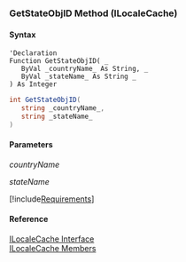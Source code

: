 ﻿### GetStateObjID Method (ILocaleCache)

#### Syntax

```vbnet
'Declaration
Function GetStateObjID( _
   ByVal _countryName_ As String, _
   ByVal _stateName_ As String _
) As Integer
```

```csharp
int GetStateObjID( 
   string _countryName_,
   string _stateName_
)
```

#### Parameters

_countryName_

_stateName_

[!include[Requirements](../partials/requirements.md)]

#### Reference

[ILocaleCache Interface](fcSDK~FChoice.Foundation.Clarify.ILocaleCache.md)  
[ILocaleCache Members](fcSDK~FChoice.Foundation.Clarify.ILocaleCache_members.md)